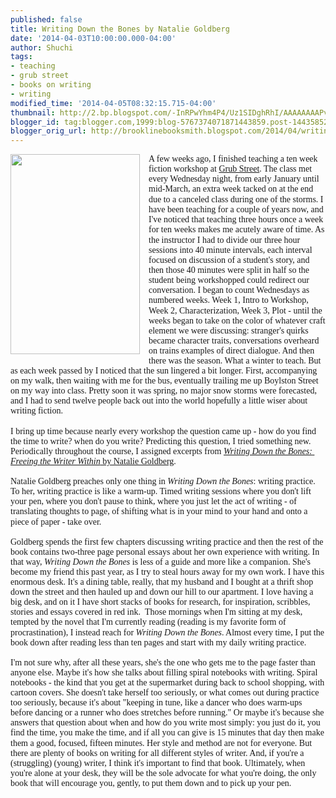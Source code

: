 ```yaml
---
published: false
title: Writing Down the Bones by Natalie Goldberg
date: '2014-04-03T10:00:00.000-04:00'
author: Shuchi
tags:
- teaching
- grub street
- books on writing
- writing
modified_time: '2014-04-05T08:32:15.715-04:00'
thumbnail: http://2.bp.blogspot.com/-InRPwYhm4P4/Uz1SIDghRhI/AAAAAAAAPvA/7RL4iZpqGBc/s72-c/writing-down-the-bones-natalie-goldberg_medium.jpg
blogger_id: tag:blogger.com,1999:blog-5767374071871443859.post-1443585274917920886
blogger_orig_url: http://brooklinebooksmith.blogspot.com/2014/04/writing-down-bones-by-natalie-goldberg.html
---
```


<div dir="ltr" style="text-align: left;" trbidi="on"><div style="line-height: 1.15; margin-bottom: 0pt; margin-top: 0pt; text-align: left;"><a href="http://2.bp.blogspot.com/-InRPwYhm4P4/Uz1SIDghRhI/AAAAAAAAPvA/7RL4iZpqGBc/s1600/writing-down-the-bones-natalie-goldberg_medium.jpg" imageanchor="1" style="clear: left; float: left; margin-bottom: 1em; margin-right: 1em;"><img border="0" src="http://2.bp.blogspot.com/-InRPwYhm4P4/Uz1SIDghRhI/AAAAAAAAPvA/7RL4iZpqGBc/s1600/writing-down-the-bones-natalie-goldberg_medium.jpg" height="320" width="207" /></a><span style="background-color: transparent; font-family: Georgia, Times New Roman, serif; font-style: normal; font-variant: normal; font-weight: normal; text-decoration: none; vertical-align: baseline; white-space: pre-wrap;">A few weeks ago, I finished teaching a ten week fiction workshop at <a href="https://www.grubstreet.org/" target="_blank">Grub Street</a>. The class met every Wednesday night, from early January until mid-March, an extra week tacked on at the end due to a canceled class during one of the storms.&nbsp;I have been teaching for a couple of years now, and I've noticed that teaching three hours once a week for ten weeks makes me acutely aware of time. As the instructor I had to divide our</span><span style="background-color: transparent; font-style: normal; font-variant: normal; font-weight: normal; text-decoration: none; vertical-align: baseline;">&nbsp;</span><span style="font-family: Georgia, 'Times New Roman', serif; line-height: 1.15; white-space: pre-wrap;">three hour sessions into 40 minute intervals, each interval focused on discussion of a student's story, and then those 40 minutes were split in half so the student being workshopped could redirect our conversation. </span><span style="font-family: Georgia, 'Times New Roman', serif; line-height: 1.15; white-space: pre-wrap;">I began to count Wednesdays as numbered weeks. Week 1, Intro to Workshop, Week 2, Characterization, Week 3, Plot - until the weeks began to take on the color of whatever craft element we were discussing: stranger's quirks became character traits, </span><span style="font-family: Georgia, 'Times New Roman', serif; line-height: 1.15; white-space: pre-wrap;">conversations overheard on trains examples of direct dialogue. </span><span style="font-family: Georgia, 'Times New Roman', serif; line-height: 1.15; white-space: pre-wrap;">And then there was the season. What a winter to teach. But as each week passed by I noticed that the sun lingered a bit longer. First, accompanying on my walk, then waiting with me for the bus, eventually trailing me up Boylston Street on my way into class. Pretty soon it was spring, no major snow storms were forecasted, and I had to send twelve people back out into the world hopefully a little wiser about writing fiction.</span><br /><span style="font-family: Georgia, 'Times New Roman', serif; line-height: 1.15; white-space: pre-wrap;"><br /></span> <span style="background-color: transparent; font-family: Georgia, Times New Roman, serif; font-style: normal; font-variant: normal; font-weight: normal; text-decoration: none; vertical-align: baseline; white-space: pre-wrap;">I bring up time because nearly every workshop the question came up - how do you find the time to write? when do you write? Predicting this question, I tried something new. Periodically throughout the course, I assigned excerpts from </span><span style="background-color: transparent; font-family: Georgia, Times New Roman, serif; font-variant: normal; font-weight: normal; text-decoration: none; vertical-align: baseline; white-space: pre-wrap;"><i><a href="http://www.brooklinebooksmith-shop.com/book/9781590302613" target="_blank">Writing Down the Bones: Freeing the Writer Within</a></i></span><span style="background-color: transparent; font-family: Georgia, Times New Roman, serif; font-style: normal; font-variant: normal; font-weight: normal; text-decoration: none; vertical-align: baseline; white-space: pre-wrap;"><a href="http://www.brooklinebooksmith-shop.com/book/9781590302613" target="_blank"> by Natalie Goldberg</a>. </span><br /><span style="background-color: transparent; font-family: Georgia, Times New Roman, serif; font-style: normal; font-variant: normal; font-weight: normal; text-decoration: none; vertical-align: baseline; white-space: pre-wrap;"><br /></span><span style="background-color: transparent; font-family: Georgia, Times New Roman, serif; font-style: normal; font-variant: normal; font-weight: normal; text-decoration: none; vertical-align: baseline; white-space: pre-wrap;">Natalie Goldberg preaches only one thing in </span><span style="background-color: transparent; font-family: Georgia, Times New Roman, serif; font-variant: normal; font-weight: normal; text-decoration: none; vertical-align: baseline; white-space: pre-wrap;"><i>Writing Down the Bones</i></span><span style="background-color: transparent; font-family: Georgia, Times New Roman, serif; font-style: normal; font-variant: normal; font-weight: normal; text-decoration: none; vertical-align: baseline; white-space: pre-wrap;">: writing practice. To her, writing practice is like a warm-up. Timed writing sessions where you don't lift your pen, where you don't pause to think, where you just let the act of writing - of translating thoughts to page, of shifting what is in your mind to your hand and onto a piece of paper - take over. </span><br /><br /><span style="font-family: Georgia, Times New Roman, serif;"><span style="white-space: pre-wrap;">Goldberg spends the first few chapters discussing writing practice and then the rest of the book contains two-three page personal essays about her own experience with writing. In that way, </span></span><span style="font-family: Georgia, 'Times New Roman', serif; line-height: 1.15;"><i>Writing Down the Bones</i> is less of a guide and more like a companion. She's become my friend this past year, as I try to steal hours away for my own work.&nbsp;</span><span style="font-family: Georgia, Times New Roman, serif; line-height: 1.15;">I have this enormous desk. It's a dining table, really, that my husband and I bought at a thrift shop down the street and then hauled up and down our hill to our apartment. I love having a big desk, and on it I have short stacks of books for research, for inspiration, scribbles, stories and essays covered in red ink. &nbsp;</span><span style="font-family: Georgia, 'Times New Roman', serif; line-height: 1.15;">Those mornings when I'm sitting at my desk, tempted by the novel that I'm currently reading (reading is my favorite form of procrastination), I instead reach for <i>Writing Down the Bones</i>. Almost every time, I put the book down after reading less than ten pages and start with my daily writing practice.&nbsp;</span><br /><span style="font-family: Georgia, 'Times New Roman', serif; line-height: 1.15;"><br /></span><span style="font-family: Georgia, 'Times New Roman', serif; line-height: 1.15;">I'm not sure why, after all these years, she's the one who gets me to the page faster than anyone else.&nbsp;</span><span style="font-family: Georgia, 'Times New Roman', serif; line-height: 1.15;">Maybe it's how she talks about filling spiral notebooks with writing. Spiral notebooks - the kind that you get at the supermarket during back to school shopping, with cartoon covers. She doesn't take herself too seriously, or what comes out during practice too seriously, because it's about "keeping in tune, like a dancer who does warm-ups before dancing or a runner who does stretches before running."&nbsp;</span><span style="font-family: Georgia, 'Times New Roman', serif; line-height: 1.15;">Or maybe it's&nbsp;</span><span style="font-family: Georgia, 'Times New Roman', serif; line-height: 1.15;">because she answers that question about when and how do you write most simply: you just do it, you find the time, you make the time, and if all you can give is 15 minutes that day then make them a good, focused, fifteen minutes.&nbsp;</span><span style="font-family: Georgia, 'Times New Roman', serif; line-height: 1.15; white-space: pre-wrap;">Her style and method are not for everyone. But there are plenty of books on writing for all different styles of writer. And, if you're a (struggling) (young) writer, I think it's important to find that book. Ultimately, when you're alone at your desk, they will be the sole advocate for what you're doing, the only book that will encourage you, gently, to put them down and to pick up your pen. </span></div><span id="docs-internal-guid-d8e76292-0df9-ecf0-c6cb-d36db08eba8f"><span style="font-family: Arial; font-size: 15px; vertical-align: baseline; white-space: pre-wrap;"></span></span></div>